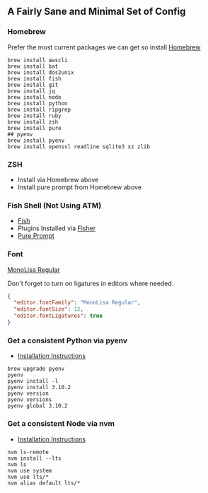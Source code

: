 ## A Fairly Sane and Minimal Set of Config

### Homebrew

Prefer the most current packages we can get so install [Homebrew](http://brew.sh)

```Shell
brew install awscli
brew install bat
brew install dos2unix
brew install fish
brew install git
brew install jq
brew install node
brew install python
brew install ripgrep
brew install ruby
brew install zsh
brew install pure
## pyenv
brew install pyenv
brew install openssl readline sqlite3 xz zlib
```

### ZSH

- Install via Homebrew above
- Install pure prompt from Homebrew above

### Fish Shell (Not Using ATM)

- [Fish](https://fishshell.com)
- Plugins Installed via [Fisher](https://github.com/jorgebucaran/fisher)
- [Pure Prompt](https://github.com/pure-fish/pure)

### Font

[MonoLisa Regular](https://www.monolisa.dev)

Don't forget to turn on ligatures in editors where needed.

```json
{
  "editor.fontFamily": "MonoLisa Regular",
  "editor.fontSize": 12,
  "editor.fontLigatures": true
}
```

### Get a consistent Python via pyenv

- [Installation Instructions](https://github.com/pyenv/pyenv#installation)

```
brew upgrade pyenv
pyenv
pyenv install -l
pyenv install 3.10.2
pyenv version
pyenv versions
pyenv global 3.10.2
```

### Get a consistent Node via nvm

- [Installation Instructions](https://github.com/nvm-sh/nvm?tab=readme-ov-file#installing-and-updating)

```
nvm ls-remote
nvm install --lts
nvm ls
nvm use system
nvm use lts/*
nvm alias default lts/*
```
